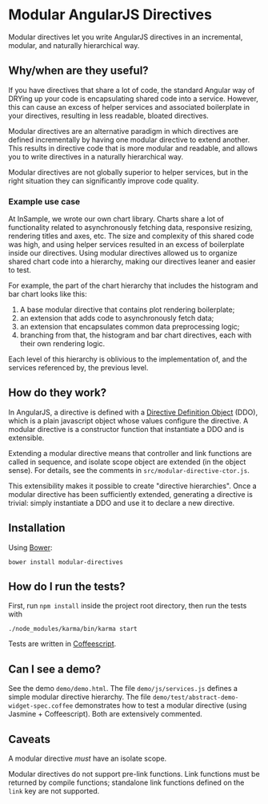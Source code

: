 # Modular AngularJS Directives

Modular directives let you write AngularJS directives in an incremental, modular, and naturally hierarchical way.


## Why/when are they useful?

If you have directives that share a lot of code, the standard Angular way of DRYing up your code is encapsulating shared code into a service. However, this can cause an excess of helper services and associated boilerplate in your directives, resulting in less readable, bloated directives.

Modular directives are an alternative paradigm in which directives are defined incrementally by having one modular directive to extend another. This results in directive code that is more modular and readable, and allows you to write directives in a naturally hierarchical way.

Modular directives are not globally superior to helper services, but in the right situation they can significantly improve code quality.


### Example use case

At InSample, we wrote our own chart library. Charts share a lot of functionality related to asynchronously fetching data, responsive resizing, rendering titles and axes, etc. The size and complexity of this shared code was high, and using helper services resulted in an excess of boilerplate inside our directives. Using modular directives allowed us to organize shared chart code into a hierarchy, making our directives leaner and easier to test.

For example, the part of the chart hierarchy that includes the histogram and bar chart looks like this:

1. A base modular directive that contains plot rendering boilerplate;
2. an extension that adds code to asynchronously fetch data;
3. an extension that encapsulates common data preprocessing logic;
4. branching from that, the histogram and bar chart directives, each with their own rendering logic.

Each level of this hierarchy is oblivious to the implementation of, and the services referenced by, the previous level.


## How do they work?

In AngularJS, a directive is defined with a [Directive Definition Object](https://docs.angularjs.org/api/ng/service/$compile) (DDO), which is a plain javascript object whose values configure the directive. A modular directive is a constructor function that instantiate a DDO and is extensible.

Extending a modular directive means that controller and link functions are called in sequence, and isolate scope object are extended (in the object sense). For details, see the comments in `src/modular-directive-ctor.js`.

This extensibility makes it possible to create "directive hierarchies". Once a modular directive has been sufficiently extended, generating a directive is trivial: simply instantiate a DDO and use it to declare a new directive.


## Installation

Using [Bower](http://www.bower.io):

```
bower install modular-directives
```

## How do I run the tests?

First, run `npm install` inside the project root directory, then run the tests with
```
./node_modules/karma/bin/karma start
```

Tests are written in [Coffeescript](http://coffeescript.org/).


## Can I see a demo?

See the demo `demo/demo.html`. The file `demo/js/services.js` defines a simple modular directive hierarchy. The file `demo/test/abstract-demo-widget-spec.coffee` demonstrates how to test a modular directive (using Jasmine + Coffeescript). Both are extensively commented.


## Caveats

A modular directive *must* have an isolate scope.

Modular directives do not support pre-link functions. Link functions must be returned by compile
functions; standalone link functions defined on the `link` key are not supported.
